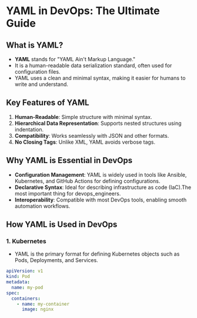 # YAML in DevOps: The Ultimate Guide

## What is YAML?
- **YAML** stands for "YAML Ain't Markup Language."
- It is a human-readable data serialization standard, often used for configuration files.
- YAML uses a clean and minimal syntax, making it easier for humans to write and understand.

## Key Features of YAML
1. **Human-Readable**: Simple structure with minimal syntax.
2. **Hierarchical Data Representation**: Supports nested structures using indentation.
3. **Compatibility**: Works seamlessly with JSON and other formats.
4. **No Closing Tags**: Unlike XML, YAML avoids verbose tags.

## Why YAML is Essential in DevOps
- **Configuration Management**: YAML is widely used in tools like Ansible, Kubernetes, and GitHub Actions for defining configurations.
- **Declarative Syntax**: Ideal for describing infrastructure as code (IaC).The most important thing for devops_engineers.
- **Interoperability**: Compatible with most DevOps tools, enabling smooth automation workflows.

## How YAML is Used in DevOps
### 1. **Kubernetes**
- YAML is the primary format for defining Kubernetes objects such as Pods, Deployments, and Services.
```yaml
apiVersion: v1
kind: Pod
metadata:
  name: my-pod
spec:
  containers:
    - name: my-container
      image: nginx
